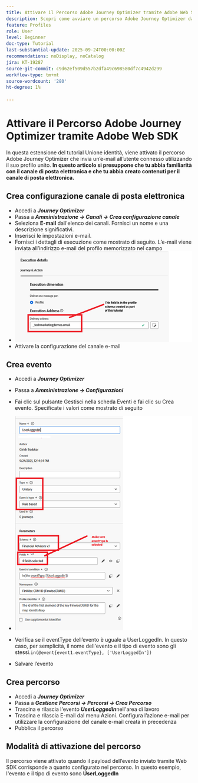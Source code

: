 ```yaml
---
title: Attivare il Percorso Adobe Journey Optimizer tramite Adobe Web SDK
description: Scopri come avviare un percorso Adobe Journey Optimizer da eventi del sito come gli accessi degli utenti sfruttando AEP Web SDK configurato tramite i tag Adobe Experience Platform
feature: Profiles
role: User
level: Beginner
doc-type: Tutorial
last-substantial-update: 2025-09-24T00:00:00Z
recommendations: noDisplay, noCatalog
jira: KT-19287
source-git-commit: c9d62ef509d557b2dfa49c698580df7c4942d299
workflow-type: tm+mt
source-wordcount: '280'
ht-degree: 1%

---
```


# Attivare il Percorso Adobe Journey Optimizer tramite Adobe Web SDK

In questa estensione del tutorial Unione identità, viene attivato il percorso Adobe Journey Optimizer che invia un’e-mail all’utente connesso utilizzando il suo profilo unito. **In questo articolo si presuppone che tu abbia familiarità con il canale di posta elettronica e che tu abbia creato contenuti per il canale di posta elettronica.**

## Crea configurazione canale di posta elettronica

* Accedi a _&#x200B;**Journey Optimizer**&#x200B;_
* Passa a _&#x200B;**Amministrazione -> Canali -> Crea configurazione canale**&#x200B;_
* Seleziona **E-mail** dall&#39;elenco dei canali. Fornisci un nome e una descrizione significativi.
* Inserisci le impostazioni e-mail.
* Fornisci i dettagli di esecuzione come mostrato di seguito. L’e-mail viene inviata all’indirizzo e-mail del profilo memorizzato nel campo
* ![canale-e-mail](assets/email-channel-execution.png)
* Attivare la configurazione del canale e-mail

## Crea evento

* Accedi a _&#x200B;**Journey Optimizer**&#x200B;_
* Passa a _&#x200B;**Amministrazione -> Configurazioni**&#x200B;_
* Fai clic sul pulsante Gestisci nella scheda Eventi e fai clic su Crea evento. Specificate i valori come mostrato di seguito
* ![evento-percorso](assets/journey-event.png)

* Verifica se il eventType dell’evento è uguale a UserLoggedIn. In questo caso, per semplicità, il nome dell&#39;evento e il tipo di evento sono gli stessi.`in(@event{event1.eventType}, ['UserLoggedIn'])`
* Salvare l’evento

## Crea percorso

* Accedi a _&#x200B;**Journey Optimizer**&#x200B;_
* Passa a _&#x200B;**Gestione Percorsi -> Percorsi -> Crea Percorso**&#x200B;_
* Trascina e rilascia l&#39;evento _&#x200B;**UserLoggedIn**&#x200B;_ nell&#39;area di lavoro
* Trascina e rilascia E-mail dal menu Azioni. Configura l’azione e-mail per utilizzare la configurazione del canale e-mail creata in precedenza
* Pubblica il percorso

## Modalità di attivazione del percorso

Il percorso viene attivato quando il payload dell’evento inviato tramite Web SDK corrisponde a quanto configurato nel percorso. In questo esempio, l&#39;evento e il tipo di evento sono **UserLoggedIn**



